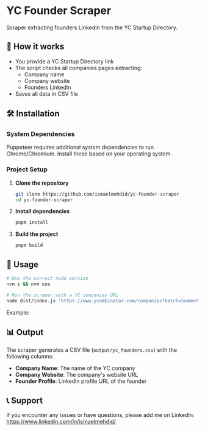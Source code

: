 # YC Founder Scraper

Scraper extracting founders LinkedIn from the YC Startup Directory.

## 🤔 How it works

- You provide a YC Startup Directory link
- The script checks all companies pages extracting:
  - Company name
  - Company website
  - Founders LinkedIn
- Saves all data in CSV file

## 🛠️ Installation

### System Dependencies

Puppeteer requires additional system dependencies to run Chrome/Chromium. Install these based on your operating system.

### Project Setup

1. **Clone the repository**

   ```bash
   git clone https://github.com/ismaelmehdid/yc-founder-scraper
   cd yc-founder-scraper
   ```

2. **Install dependencies**

   ```bash
   pnpm install
   ```

3. **Build the project**
   ```bash
   pnpm build
   ```

## 🎯 Usage

```bash
# Use the correct node version
nvm i && nvm use
```

```bash
# Run the scraper with a YC companies URL
node dist/index.js 'https://www.ycombinator.com/companies?batch=Summer%202025&isHiring=true'
```

Example:

## 📊 Output

The scraper generates a CSV file (`output/yc_founders.csv`) with the following columns:

- **Company Name**: The name of the YC company
- **Company Website**: The company's website URL
- **Founder Profile**: LinkedIn profile URL of the founder

## 📞 Support

If you encounter any issues or have questions, please add me on LinkedIn: https://www.linkedin.com/in/ismaelmehdid/
